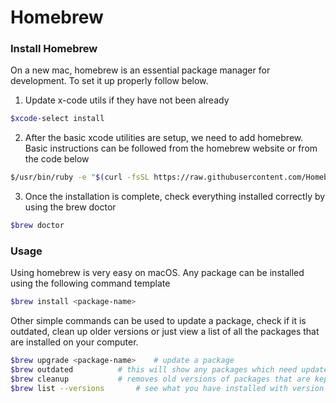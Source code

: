 # Homebrew

### Install Homebrew

On a new mac, homebrew is an essential package manager for development. To set it up properly follow below.

1. Update x-code utils if they have not been already

```bash
$xcode-select install
```

2. After the basic xcode utilities are setup, we need to add homebrew. Basic instructions can be followed from the homebrew website or from the code below

```bash
$/usr/bin/ruby -e "$(curl -fsSL https://raw.githubusercontent.com/Homebrew/install/master/install)"
```

3. Once the installation is complete, check everything installed correctly by using the brew doctor

```bash
$brew doctor
```

### Usage

Using homebrew is very easy on macOS. Any package can be installed using the following command template

```bash
$brew install <package-name>
```

Other simple commands can be used to update a package, check if it is outdated, clean up older versions or just view a list of all the packages that are installed on your computer.

```bash
$brew upgrade <package-name>	# update a package
$brew outdated			# this will show any packages which need updates
$brew cleanup			# removes old versions of packages that are kept to rollback
$brew list --versions		# see what you have installed with version numbers
```

